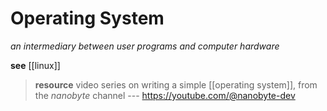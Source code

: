 # Operating System

_an intermediary between user programs and computer hardware_

**see** [[linux]]

> **resource** video series on writing a simple [[operating system]], from the _nanobyte_ channel --- <https://youtube.com/@nanobyte-dev>
